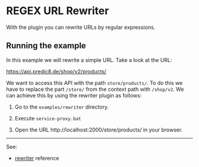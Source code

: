 # REGEX URL Rewriter

With the plugin you can rewrite URLs by regular expressions. 


## Running the example

In this example we will rewrite a simple URL. Take a look at the URL:

https://api.predic8.de/shop/v2/products/

We want to access this API with the path `store/products/`. To do this we have to replace the part `/store/` from the context path with `/shop/v2`. We can achieve this by using the rewriter plugin as follows:

1. Go to the `examples/rewriter` directory.

2. Execute `service-proxy.bat`

3. Open the URL http://localhost:2000/store/products/ in your browser.


---
See:
- [rewriter](https://membrane-soa.org/api-gateway-doc/current/configuration/reference/rewriter.htm) reference